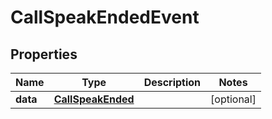 

# CallSpeakEndedEvent


## Properties

| Name | Type | Description | Notes |
|------------ | ------------- | ------------- | -------------|
|**data** | [**CallSpeakEnded**](CallSpeakEnded.md) |  |  [optional] |



